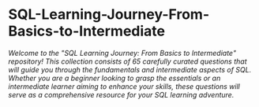 # SQL-Learning-Journey-From-Basics-to-Intermediate
*Welcome to the "SQL Learning Journey: From Basics to Intermediate" repository! 
This collection consists of 65 carefully curated questions that will guide you through the fundamentals and intermediate aspects of SQL. Whether you are a beginner looking to grasp the essentials or an intermediate learner aiming to enhance your skills, these questions will serve as a comprehensive resource for your SQL learning adventure.*
